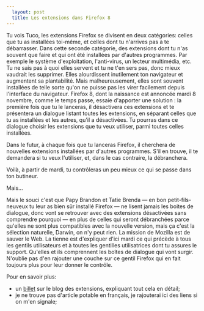 ```yaml
---
  layout: post
  title: Les extensions dans Firefox 8
---
```


Tu vois Tuco, les extensions Firefox se divisent en deux catégories: celles que tu as installées toi-même, et celles dont tu n'arrives pas à te débarrasser. Dans cette seconde catégorie, des extensions dont tu n'as souvent que faire et qui ont été installées par d'autres programmes. Par exemple le système d'exploitation, l'anti-virus, un lecteur multimédia, etc. Tu ne sais pas à quoi elles servent et tu ne t'en sers pas, donc mieux vaudrait les supprimer. Elles alourdissent inutilement ton navigateur et augmentent sa plantabilité. Mais malheureusement, elles sont souvent installées de telle sorte qu'on ne puisse pas les virer facilement depuis l'interface du navigateur. Firefox 8, dont la naissance est annoncée mardi 8 novembre, comme le temps passe, essaie d'apporter une solution&nbsp;: la première fois que tu le lanceras, il désactivera ces extensions et te présentera un dialogue listant toutes les extensions, en séparant celles que tu as installées et les autres, qu'il a désactivées. Tu pourras dans ce dialogue choisir les extensions que tu veux utiliser, parmi toutes celles installées.

Dans le futur, à chaque fois que tu lanceras Firefox, il cherchera de nouvelles extensions installées par d'autres programmes. S'il en trouve, il te demandera si tu veux l'utiliser, et, dans le cas contraire, la débranchera.

Voilà, à partir de mardi, tu contrôleras un peu mieux ce qui se passe dans ton butineur.

Mais…

Mais le souci c'est que Papy Brandon et Tatie Brenda —&nbsp;en bon petit-fils-neuveux tu leur as bien sûr installé Firefox&nbsp;— ne lisent jamais les boites de dialogue, donc vont se retrouver avec des extensions désactivées sans comprendre pourquoi —&nbsp;en plus de celles qui seront débranchées parce qu'elles ne sont plus compatibles avec la nouvelle version, mais ça c'est la sélection naturelle, Darwin, on n'y peut rien. La mission de Mozilla est de sauver le Web. La tienne est d'expliquer d'ici mardi ce qui précède à tous les gentils utilisateurs et à toutes les gentilles utilisatrices dont tu assures le support. Qu'elles et ils comprennent les boîtes de dialogue qui vont surgir. N'oublie pas d'en rajouter une couche sur ce gentil Firefox qui en fait toujours plus pour leur donner le contrôle.

Pour en savoir plus:
* un [billet](https://blog.mozilla.com/addons/2011/08/11/strengthening-user-control-of-add-ons/) sur le blog des extensions, expliquant tout cela en détail;
* je ne trouve pas d'article potable en français, je rajouterai ici des liens si on m'en signale;


